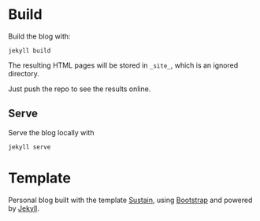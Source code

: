 # Build

Build the blog with:

```
jekyll build
```

The resulting HTML pages will be stored in `_site_`, which is an ignored directory.

Just push the repo to see the results online.

## Serve

Serve the blog locally with

```
jekyll serve
```

# Template

Personal blog built with the template [Sustain](https://github.com/biomadeira/sustain/), using [Bootstrap](http://getbootstrap.com/) and powered by [Jekyll](http://jekyllrb.com/).

